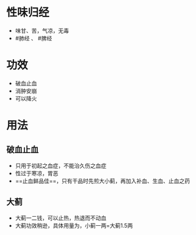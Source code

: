 # 性味归经
- 味甘、苦，气凉，无毒
- #肺经 、 #脾经 
# 功效
- 破血止血
- 消肿安崩
- 可以降火
# 用法
## 破血止血
- 只用于初起之血症，不能治久伤之血症
- 性过于寒凉，胃恶
- ==止血鲜品佳==，只有干品时先煎大小蓟，再加入补血、生血、止血之药
## 大蓟
- 大蓟一二钱，可以止热，热退而不动血
- 大蓟功效稍逊，具体用量为，小蓟一两=大蓟1.5两